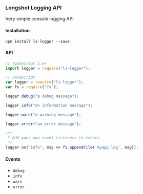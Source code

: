 ### Longshot Logging API
Very simple console logging API

#### Installation
```
npm install ls-logger --save
```

#### API

```javascript
// TypeScript 1.6+
import logger = require("ls-logger");

// JavaScript
var logger = require("ls-logger");
var fs = require("fs");

logger.debug("a debug message");

logger.info("an information message");

logger.warn("a warning message");

logger.error("an error message");

/**
 * Add your own event listeners to events
 */
logger.on("info", msg => fs.appendFile('myapp.log', msg)); 
```

#### Events
- `debug`
- `info`
- `warn`
- `error`
